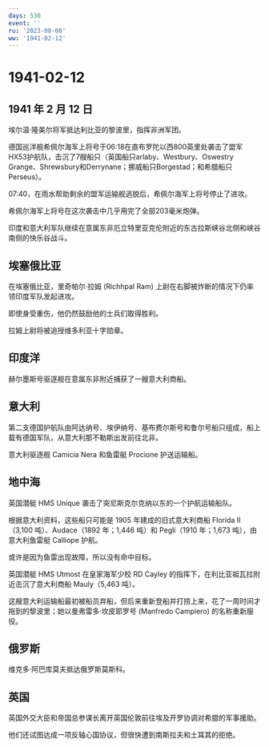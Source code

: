 ```yaml
---
days: 530
event: ''
ru: '2023-08-08'
ww: '1941-02-12'
---
```


# 1941-02-12

## 1941 年 2 月 12 日

埃尔温·隆美尔将军抵达利比亚的黎波里，指挥非洲军团。

德国巡洋舰希佩尔海军上将号于06:18在直布罗陀以西800英里处袭击了盟军HX53护航队，击沉了7艘船只（英国船只arlaby、Westbury、Oswestry
Grange、Shrewsbury和Derrynane；挪威船只Borgestad；和希腊船只Perseus）。

07:40，在雨水帮助剩余的盟军运输舰逃脱后，希佩尔海军上将号停止了进攻。

希佩尔海军上将号在这次袭击中几乎用完了全部203毫米炮弹。

印度和意大利军队继续在意属东非厄立特里亚克伦附近的东古拉斯峡谷北侧和峡谷南侧的快乐谷战斗。

## 埃塞俄比亚

在埃塞俄比亚，里奇帕尔·拉姆 (Richhpal Ram)
上尉在右脚被炸断的情况下仍率领印度军队发起进攻。

即使身受重伤，他仍然鼓励他的士兵们取得胜利。

拉姆上尉将被追授维多利亚十字勋章。

## 印度洋

赫尔墨斯号驱逐舰在意属东非附近捕获了一艘意大利商船。

## 意大利

第二支德国护航队由阿达纳号、埃伊纳号、基布费尔斯号和鲁尔号船只组成，船上载有德国军队，从意大利那不勒斯出发前往北非。

意大利驱逐舰 Camicia Nera 和鱼雷艇 Procione 护送运输船。

## 地中海

英国潜艇 HMS Unique 袭击了突尼斯克尔克纳以东的一个护航运输船队。

根据意大利资料，这些船只可能是 1905 年建成的旧式意大利商船 Florida
II（3,100 吨）、Audace（1892 年；1,446 吨）和 Pegli（1910 年；1,673
吨），由意大利鱼雷艇 Calliope 护航。

或许是因为鱼雷出现故障，所以没有命中目标。

英国潜艇 HMS Utmost 在皇家海军少校 RD Cayley
的指挥下，在利比亚祖瓦拉附近击沉了意大利商船 Mauly（5,463 吨）。

这艘意大利运输船最初被船员弃船，但后来重新登船并打捞上来，花了一周时间才拖到的黎波里；她以曼弗雷多·坎皮耶罗号
(Manfredo Campiero) 的名称重新服役。

## 俄罗斯

维克多·阿巴库莫夫抵达俄罗斯莫斯科。

## 英国

英国外交大臣和帝国总参谋长离开英国伦敦前往埃及开罗协调对希腊的军事援助。

他们还试图达成一项反轴心国协议，但很快遭到南斯拉夫和土耳其的拒绝。